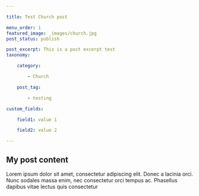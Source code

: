 ```yaml
---

title: Test Church post

menu_order: 1
featured_image: _images/church.jpg
post_status: publish

post_excerpt: This is a post excerpt test
taxonomy:

    category:

        - Church

    post_tag:

        - testing

custom_fields:

    field1: value 1

    field2: value 2

---
```


## My post content

Lorem ipsum dolor sit amet, consectetur adipiscing elit. Donec a lacinia orci. Nunc sodales massa enim, nec consectetur orci tempus ac. Phasellus dapibus vitae lectus quis consectetur
